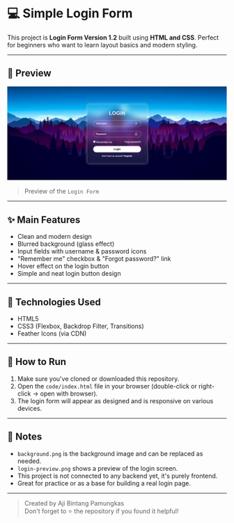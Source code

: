 # 💻 Simple Login Form

This project is **Login Form Version 1.2** built using **HTML and CSS**. Perfect for beginners who want to learn layout basics and modern styling.

---

## 📸 Preview

![preview](img/login-preview.png)

> Preview of the `Login Form`

---

## ✨ Main Features

- Clean and modern design
- Blurred background (glass effect)
- Input fields with username & password icons
- "Remember me" checkbox & "Forgot password?" link
- Hover effect on the login button
- Simple and neat login button design

---

## 🧰 Technologies Used

- HTML5
- CSS3 (Flexbox, Backdrop Filter, Transitions)
- Feather Icons (via CDN)

---

## 🚀 How to Run

1. Make sure you've cloned or downloaded this repository.
2. Open the `code/index.html` file in your browser (double-click or right-click → open with browser).
3. The login form will appear as designed and is responsive on various devices.

---

## 📝 Notes

- `background.png` is the background image and can be replaced as needed.
- `login-preview.png` shows a preview of the login screen.
- This project is not connected to any backend yet, it's purely frontend.
- Great for practice or as a base for building a real login page.

---

> Created by Aji Bintang Pamungkas  
> Don't forget to ⭐ the repository if you found it helpful!
